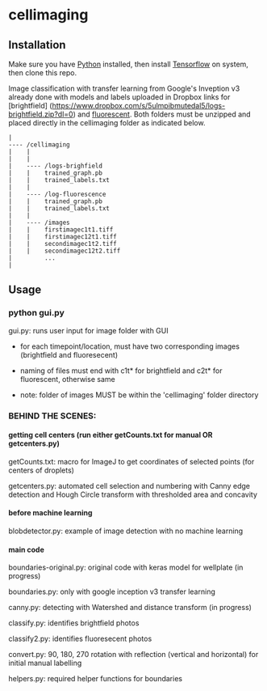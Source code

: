 # cellimaging

## Installation

Make sure you have [Python](https://www.python.org/) installed, then install [Tensorflow](https://www.tensorflow.org/install/) on system, then clone this repo.

Image classification with transfer learning from Google's Inveption v3 already done with models and labels uploaded in Dropbox links for [brightfield] (https://www.dropbox.com/s/5ulmpibmutedal5/logs-brightfield.zip?dl=0) and [fluorescent](https://www.dropbox.com/s/ezrkoq98ucwd2mu/logs-fluorescence.zip?dl=0). Both folders must be unzipped and placed directly in the cellimaging folder as indicated below.

```
|
---- /cellimaging
|    |
|    |
|    ---- /logs-brighfield
|    |    trained_graph.pb
|    |    trained_labels.txt
|    |
|    ---- /log-fluorescence
|    |    trained_graph.pb
|    |    trained_labels.txt
|    |
|    ---- /images
|    |    firstimagec1t1.tiff
|    |    firstimagec12t1.tiff
|    |    secondimagec1t2.tiff
|    |    secondimagec12t2.tiff
|         ...
|
```

## Usage
### python gui.py
gui.py: runs user input for image folder with GUI

- for each timepoint/location, must have two corresponding images (brightfield and fluoresecent)
    
- naming of files must end with c1t* for brightfield and c2t* for fluorescent, otherwise same
    
- note: folder of images MUST be within the 'cellimaging' folder directory

### BEHIND THE SCENES:

#### getting cell centers (run either getCounts.txt for manual OR getcenters.py)
getCounts.txt: macro for ImageJ to get coordinates of selected points (for centers of droplets)

getcenters.py: automated cell selection and numbering with Canny edge detection and Hough Circle transform with thresholded area and concavity

#### before machine learning
blobdetector.py: example of image detection with no machine learning

#### main code

boundaries-original.py: original code with keras model for wellplate (in progress)

boundaries.py: only with google inception v3 transfer learning

canny.py: detecting with Watershed and distance transform (in progress)

classify.py: identifies brightfield photos

classify2.py: identifies fluoresecent photos

convert.py: 90, 180, 270 rotation with reflection (vertical and horizontal) for initial manual labelling

helpers.py: required helper functions for boundaries
